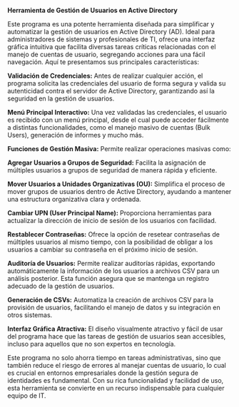 **Herramienta de Gestión de Usuarios en Active Directory**

Este programa es una potente herramienta diseñada para simplificar y automatizar la gestión de usuarios en Active Directory (AD). Ideal para administradores de sistemas y profesionales de TI, ofrece una interfaz gráfica intuitiva que facilita diversas tareas críticas relacionadas con el manejo de cuentas de usuario, segregando acciones para una fácil navegación. Aquí te presentamos sus principales características:

**Validación de Credenciales:** Antes de realizar cualquier acción, el programa solicita las credenciales del usuario de forma segura y valida su autenticidad contra el servidor de Active Directory, garantizando así la seguridad en la gestión de usuarios.

**Menú Principal Interactivo:** Una vez validadas las credenciales, el usuario es recibido con un menú principal, desde el cual puede acceder fácilmente a distintas funcionalidades, como el manejo masivo de cuentas (Bulk Users), generación de informes y mucho más.

**Funciones de Gestión Masiva:** Permite realizar operaciones masivas como:

**Agregar Usuarios a Grupos de Seguridad:** Facilita la asignación de múltiples usuarios a grupos de seguridad de manera rápida y eficiente.

**Mover Usuarios a Unidades Organizativas (OU):** Simplifica el proceso de mover grupos de usuarios dentro de Active Directory, ayudando a mantener una estructura organizativa clara y ordenada.

**Cambiar UPN (User Principal Name):** Proporciona herramientas para actualizar la dirección de inicio de sesión de los usuarios con facilidad.

**Restablecer Contraseñas:** Ofrece la opción de resetear contraseñas de múltiples usuarios al mismo tiempo, con la posibilidad de obligar a los usuarios a cambiar su contraseña en el próximo inicio de sesión.

**Auditoría de Usuarios:** Permite realizar auditorías rápidas, exportando automáticamente la información de los usuarios a archivos CSV para un análisis posterior. Esta función asegura que se mantenga un registro adecuado de la gestión de usuarios.

**Generación de CSVs:** Automatiza la creación de archivos CSV para la provisión de usuarios, facilitando el manejo de datos y su integración en otros sistemas.

**Interfaz Gráfica Atractiva:** El diseño visualmente atractivo y fácil de usar del programa hace que las tareas de gestión de usuarios sean accesibles, incluso para aquellos que no son expertos en tecnología.

Este programa no solo ahorra tiempo en tareas administrativas, sino que también reduce el riesgo de errores al manejar cuentas de usuario, lo cual es crucial en entornos empresariales donde la gestión segura de identidades es fundamental. Con su rica funcionalidad y facilidad de uso, esta herramienta se convierte en un recurso indispensable para cualquier equipo de IT.

